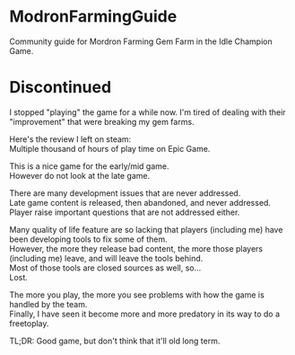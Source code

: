 # ModronFarmingGuide
Community guide for Mordron Farming Gem Farm in the Idle Champion Game.

# Discontinued
I stopped "playing" the game for a while now.
I'm tired of dealing with their "improvement" that were breaking my gem farms.


Here's the review I left on steam:  
Multiple thousand of hours of play time on Epic Game.  

This is a nice game for the early/mid game.  
However do not look at the late game.  

There are many development issues that are never addressed.  
Late game content is released, then abandoned, and never addressed.  
Player raise important questions that are not addressed either.  

Many quality of life feature are so lacking that players (including me) have been developing tools to fix some of them.  
However, the more they release bad content, the more those players (including me) leave, and will leave the tools behind.  
Most of those tools are closed sources as well, so...  
Lost.  

The more you play, the more you see problems with how the game is handled by the team.  
Finally, I have seen it become more and more predatory in its way to do a freetoplay.  

TL;DR: Good game, but don't think that it'll old long term.  
